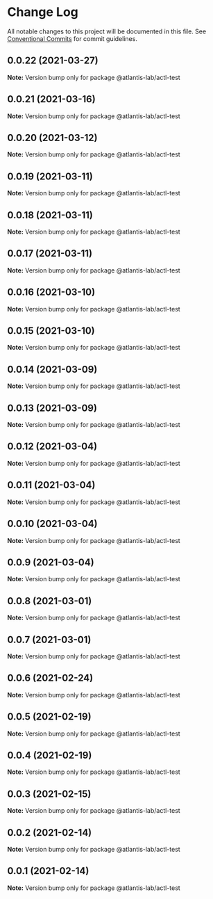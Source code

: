 # Change Log

All notable changes to this project will be documented in this file.
See [Conventional Commits](https://conventionalcommits.org) for commit guidelines.

## 0.0.22 (2021-03-27)

**Note:** Version bump only for package @atlantis-lab/actl-test





## 0.0.21 (2021-03-16)

**Note:** Version bump only for package @atlantis-lab/actl-test





## 0.0.20 (2021-03-12)

**Note:** Version bump only for package @atlantis-lab/actl-test





## 0.0.19 (2021-03-11)

**Note:** Version bump only for package @atlantis-lab/actl-test





## 0.0.18 (2021-03-11)

**Note:** Version bump only for package @atlantis-lab/actl-test





## 0.0.17 (2021-03-11)

**Note:** Version bump only for package @atlantis-lab/actl-test





## 0.0.16 (2021-03-10)

**Note:** Version bump only for package @atlantis-lab/actl-test





## 0.0.15 (2021-03-10)

**Note:** Version bump only for package @atlantis-lab/actl-test





## 0.0.14 (2021-03-09)

**Note:** Version bump only for package @atlantis-lab/actl-test





## 0.0.13 (2021-03-09)

**Note:** Version bump only for package @atlantis-lab/actl-test





## 0.0.12 (2021-03-04)

**Note:** Version bump only for package @atlantis-lab/actl-test





## 0.0.11 (2021-03-04)

**Note:** Version bump only for package @atlantis-lab/actl-test





## 0.0.10 (2021-03-04)

**Note:** Version bump only for package @atlantis-lab/actl-test





## 0.0.9 (2021-03-04)

**Note:** Version bump only for package @atlantis-lab/actl-test





## 0.0.8 (2021-03-01)

**Note:** Version bump only for package @atlantis-lab/actl-test





## 0.0.7 (2021-03-01)

**Note:** Version bump only for package @atlantis-lab/actl-test





## 0.0.6 (2021-02-24)

**Note:** Version bump only for package @atlantis-lab/actl-test





## 0.0.5 (2021-02-19)

**Note:** Version bump only for package @atlantis-lab/actl-test





## 0.0.4 (2021-02-19)

**Note:** Version bump only for package @atlantis-lab/actl-test





## 0.0.3 (2021-02-15)

**Note:** Version bump only for package @atlantis-lab/actl-test





## 0.0.2 (2021-02-14)

**Note:** Version bump only for package @atlantis-lab/actl-test





## 0.0.1 (2021-02-14)

**Note:** Version bump only for package @atlantis-lab/actl-test
